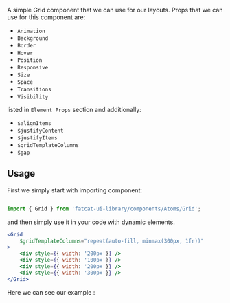 A simple Grid component that we can use for our layouts. Props that we can use for this component are:

- `Animation`
- `Background`
- `Border`
- `Hover`
- `Position`
- `Responsive`
- `Size`
- `Space`
- `Transitions`
- `Visibility`

listed in `Element Props` section and additionally:

- `$alignItems`
- `$justifyContent`
- `$justifyItems`
- `$gridTemplateColumns`
- `$gap`

## Usage 

First we simply start with importing component:

```jsx

import { Grid } from 'fatcat-ui-library/components/Atoms/Grid';

```

and then simply use it in your code with dynamic elements.

```jsx
<Grid
	$gridTemplateColumns="repeat(auto-fill, minmax(300px, 1fr))"
>
	<div style={{ width: '200px'}} />
	<div style={{ width: '100px'}} />
	<div style={{ width: '200px'}} />
	<div style={{ width: '300px'}} />
</Grid>
```

Here we can see our example	:
